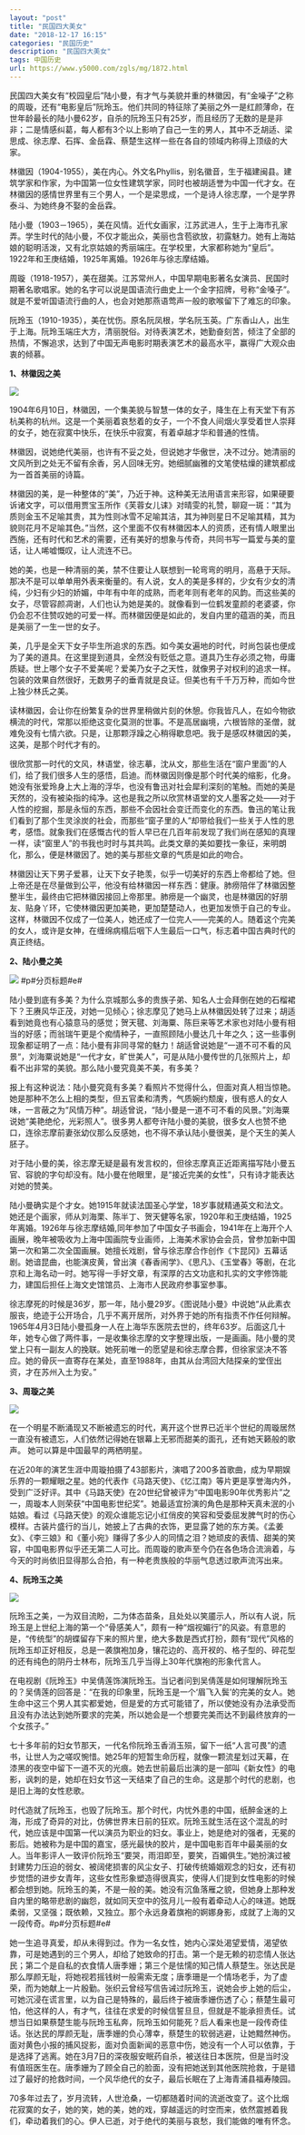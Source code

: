 ```yaml
---
layout: "post"
title: "民国四大美女"
date: "2018-12-17 16:15"
categories: "民国历史"
description: "民国四大美女"
tags: 中国历史
url: https://www.y5000.com/zgls/mg/1872.html
---
```






民国四大美女有“校园皇后”陆小曼，有才气与美貌并重的林徽因，有“金噪子”之称的周璇，还有“电影皇后”阮玲玉。他们共同的特征除了美丽之外一是红颜薄命，在世年龄最长的陆小曼62岁，自杀的阮玲玉只有25岁，而且经历了无数的是是非非；二是情感纠葛，每人都有3个以上影响了自己一生的男人，其中不乏胡适、梁思成、徐志摩、石挥、金岳霖、蔡楚生这样一些在各自的领域内称得上顶级的大家。

林徽因（1904-1955），美在内心。外文名Phyllis，别名徽音，生于福建闽县。建筑学家和作家，为中国第一位女性建筑学家，同时也被胡适誉为中国一代才女。在林徽因的感情世界里有三个男人，一个是梁思成，一个是诗人徐志摩，一个是学界泰斗、为她终身不娶的金岳霖。

陆小曼（1903－1965），美在风情。近代女画家，江苏武进人，生于上海市孔家弄。学生时代的陆小曼，不仅才能出众，美丽也含苞欲放，初露魅力。她有上海姑娘的聪明活泼，又有北京姑娘的秀丽端庄。在学校里，大家都称她为“皇后”。1922年和王庚结婚，1925年离婚。1926年与徐志摩结婚。

周璇（1918-1957），美在甜美。江苏常州人，中国早期电影著名女演员、民国时期著名歌唱家。她的名字可以说是国语流行曲史上一个金字招牌，号称“金嗓子”。就是不爱听国语流行曲的人，也会对她那燕语莺声一般的歌喉留下了难忘的印象。

阮玲玉（1910-1935），美在忧伤。原名阮凤根，学名阮玉英。广东香山人，出生于上海。阮玲玉端庄大方，清丽脱俗。对待表演艺术，她勤奋刻苦，倾注了全部的热情，不懈追求，达到了中国无声电影时期表演艺术的最高水平，赢得广大观众由衷的倾慕。

**1、林徽因之美**

![](https://img.y5000.com/uploads/allimg/131124/2-131124025TK29.jpg)

1904年6月10日，林徽因，一个集美貌与智慧一体的女子，降生在上有天堂下有苏杭美称的杭州。这是一个美丽着哀愁着的女子，一个不食人间烟火享受着世人崇拜的女子，她在寂寞中快乐，在快乐中寂寞，有着卓越才华和普通的性情。

林徽因，说她绝代美丽，也许有不妥之处，但说她才华傲世，决不过分。她清丽的文风所到之处无不留有余香，另人回味无穷。她细腻幽雅的文笔使枯燥的建筑都成为一首首美丽的诗篇。

林徽因的美，是一种整体的“美”，乃近于神。这种美无法用语言来形容，如果硬要诉诸文字，可以借用贾宝玉所作《芙蓉女儿诔》对晴雯的礼赞，聊窥一斑：“其为质则金玉不足喻其贵，其为性则冰雪不足喻其洁，其为神则星日不足喻其精，其为貌则花月不足喻其色。”当然，这个里面不仅有林徽因本人的资质，还有情人眼里出西施，还有时代和艺术的需要，还有美好的想象与传奇，共同书写一篇爱与美的童话，让人唏嘘慨叹，让人流连不已。

她的美，也是一种清丽的美，禁不住要让人联想到一轮弯弯的明月，高悬于天际。那决不是可以单单用外表来衡量的。有人说，女人的美是多样的，少女有少女的清纯，少妇有少妇的娇媚，中年有中年的成熟，而老年则有老年的风韵。而这些美的女子，尽管容颜凋谢，人们也认为她是美的。就像看到一位鹤发童颜的老婆婆，你仍会忍不住赞叹她的可爱一样。而林徽因便是如此的，发自内里的蕴涵的美，而且是美丽了一生一世的女子。

美，几乎是全天下女子毕生所追求的东西。如今美女遍地的时代，时尚包装也便成为了美的道具。在这里提到道具，全然没有贬低之意。道具乃生存必须之物，毋庸质疑。世上哪个女子不爱美呢？爱美乃女子之天性，就像男子对权利的追求一样。包装的效果自然很好，无数男子的垂青就是良证。但美也有千千万万种，而如今世上独少林氏之美。

读林徽因，会让你在纷繁复杂的世界里稍做片刻的休憩。你我皆凡人，在如今物欲横流的时代，常那以拒绝这变化莫测的世事。不是高居幽境，六根皆除的圣僧，就难免没有七情六欲。只是，让那颗浮躁之心稍得歇息吧。我于是感叹林徽因的美，这美，是那个时代才有的。

很欣赏那一时代的文风，林语堂，徐志摹，沈从文，那些生活在“窗户里面”的人们，给了我们很多人生的感悟，启迪。而林徽因则像是那个时代美的缩影，化身。她没有张爱玲身上大上海的浮华，也没有鲁迅对社会犀利深刻的笔触。而她的美是天然的，没有被染指的纯净。这也是我之所以欣赏林语堂的文人墨客之处——对于人性的挖掘，那是永恒的东西，那些不会因社会变迁而变化的东西。鲁迅的笔让我们看到了那个生灵涂炭的社会，而那些“窗子里的人”却带给我们一些关于人性的思考，感悟。就象我们在感慨古代的哲人早已在几百年前发现了我们尚在感知的真理一样，读“窗里人”的书我也时时与其共鸣。此类文章的美如要找一象征，来明朗化，那么，便是林徽因了。她的美与那些文章的气质是如此的吻合。

林徽因让天下男子爱慕，让天下女子艳羡，似乎一切美好的东西上帝都给了她。但上帝还是在尽量做到公平，他没有给林徽因一样东西：健康。肺痨陪伴了林徽因整整半生，最终由它把林徽因接回上帝那里。肺痨是一个幽灵，也是林徽因的好朋友、贴身丫环，它使林徽因更加美艳，更加楚楚动人，也更加发愤于自己的专业。这样，林徽因不仅成了一位美人，她还成了一位完人——完美的人。随着这个完美的女人，或许是女神，在缠绵病榻后咽下人生最后一口气，标志着中国古典时代的真正终结。

**2、陆小曼之美**

![](https://img.y5000.com/uploads/allimg/131124/2-13112402594c56.jpg)
#p#分页标题#e#

陆小曼到底有多美？为什么京城那么多的贵族子弟、知名人士会拜倒在她的石榴裙下？王赓风华正茂，对她一见倾心；徐志摩见了她马上从林徽因处转了过来；胡适看到她竟也有心猿意马的感觉；贺天毽、刘海粟、陈巨来等艺术家也对陆小曼有相当的好感；而翁瑞午更是个痴情种子，一直照顾陆小曼达几十年之久；这一些事例现象都证明了一点：陆小曼有非同寻常的魅力！胡适曾说她是“一道不可不看的风景“，刘海粟说她是“一代才女，旷世美人”，可是从陆小曼传世的几张照片上，却看不出非常的美貌。那么陆小曼究竟美不美，有多美？

报上有这种说法：陆小曼究竟有多美？看照片不觉得什么，但面对真人相当惊艳。她是那种不怎么上相的类型，但五官柔和清秀，气质婉约颓废，很有惑人的女人味，一言蔽之为“风情万种”。胡适曾说，“陆小曼是一道不可不看的风景。”刘海粟说她“美艳绝伦，光彩照人”。很多男人都夸许陆小曼的美貌，很多女人也赞不绝口，连徐志摩前妻张幼仪那么反感她，也不得不承认陆小曼很美，是个天生的美人胚子。

对于陆小曼的美，徐志摩无疑是最有发言权的，但徐志摩真正近距离描写陆小曼五官、容貌的字句却没有。陆小曼在他眼里，是“接近完美的女性”，只有诗才能表达对她的赞美。

陆小曼确实是个才女。她1915年就读法国圣心学堂，18岁事就精通英文和法文。她还是个画家，师从刘海栗、陈半丁、贺天健等名家，1920年和王庚结婚，1925年离婚。1926年与徐志摩结婚,同年参加了中国女子书画会，1941年在上海开个人画展，晚年被吸收为上海中国画院专业画师，上海美术家协会会员，曾参加新中国第一次和第二次全国画展。她擅长戏剧，曾与徐志摩合作创作《卞昆冈》五幕话剧。她谙昆曲，也能演皮黄，曾出演《春香闹学》、《思凡》、《玉堂春》等剧，在北京和上海名动一时。她写得一手好文章，有深厚的古文功底和扎实的文字修饰能力，建国后担任上海文史馆馆员、上海市人民政府参事室参事。

徐志摩死的时候是36岁，那一年，陆小曼29岁。《图说陆小曼》中说她“从此素衣服丧，绝迹于公开场合，几乎不离开居所，对外界于她的所有指责不作任何辩解。1965年4月3日陆小曼孤身一人在上海华东医院去世的，终年63岁。后面这几十年，她专心做了两件事，一是收集徐志摩的文字整理出版，一是画画。陆小曼的灵堂上只有一副友人的挽联。她死前唯一的愿望是和徐志摩合葬，但徐家坚决不答应。她的骨灰一直寄存在某处，直至1988年，由其从台湾回大陆探亲的堂侄出资，才在苏州入土为安。”

**3、周璇之美**

![](https://img.y5000.com/uploads/allimg/131124/2-131124030054448.jpg)

在一个明星不断涌现又不断被遗忘的时代，离开这个世界已近半个世纪的周璇居然一直没有被遗忘，人们依然记得她在银幕上无邪而甜美的面孔，还有她天籁般的歌声。
她可以算是中国最早的两栖明星。

在近20年的演艺生涯中周璇拍摄了43部影片，演唱了200多首歌曲，成为早期娱乐界的一颗耀眼之星。她的代表作《马路天使》、《忆江南》等片更是享誉海内外，受到广泛好评。其中《马路天使》在20世纪曾被评为“中国电影90年优秀影片”之一，周璇本人则荣获“中国电影世纪奖”。她最适宜扮演的角色是那种天真未泯的小姑娘。看过《马路天使》的观众谁能忘记小红俏皮的笑容和受委屈发脾气时的伤心模样。古装片盛行的当儿，她披上了古典的衣饰，更显露了她的东方美。《孟姜女》、《李三娘》和《董小宛》赚得了多少人的同情之泪？她顽皮的表情、甜美的笑容，中国电影界似乎还无第二人可比。而周璇的歌声至今仍在各色场合流淌着，与今天的时尚依旧显得那么合拍，有一种老贵族般的华丽气息透过歌声流泻出来。

**4、阮玲玉之美**

![](https://img.y5000.com/uploads/allimg/131124/2-1311240302193Y.jpg)

阮玲玉之美，一为双目流盼，二为体态苗条，且处处以笑靥示人，所以有人说，阮玲玉是上世纪上海的第一个“骨感美人”，颇有一种“烟视媚行”的风姿。有意思的是，“传统型”的胡蝶留存下来的照片里，绝大多数是西式打扮，颇有“现代”风格的阮玲玉却正好相反，总是一袭旗袍加身，镶花边的、高开衩的、格子型的、碎花型的还有纯色的阴丹士林布，阮玲玉几乎当得上30年代旗袍的形象代言人。

在电视剧《阮玲玉》中吴倩莲饰演阮玲玉。当记者问到吴倩莲是如何理解阮玲玉的？吴倩莲的回答是：“在我的印象里，阮玲玉是一个‘眉飞入鬓’的完美的女人。她生命中这三个男人其实都爱她，但是爱的方式可能错了，所以使她没有办法承受而且没有办法达到她所要求的完美，所以她会是一个想要完美而达不到最终放弃的一个女孩子。”

七十多年前的妇女节那天，一代名伶阮玲玉香消玉殒，留下一纸“人言可畏”的遗书，让世人为之嗟叹惋惜。她25年的短暂生命历程，就像一颗流星划过天幕，在漆黑的夜空中留下一道不灭的光痕。她去世前最后出演的是一部叫《新女性》的电影，讽刺的是，她却在妇女节这一天结束了自己的生命。这是那个时代的悲剧，也是旧上海的女性悲歌。

时代造就了阮玲玉，也毁了阮玲玉。那个时代，内忧外患的中国，纸醉金迷的上海，形成了奇异的对比，仿佛世界末日前的狂欢。阮玲玉就生活在这个混乱的时代，她应该是中国第一代以演员为职业的妇女。事业上，她是绝对的强者，无冕的影后。她被称为是中国的嘉宝，感光最快的胶片，是中国电影百年中最美丽的女人。当年影评人一致评价阮玲玉“要哭，雨泪即至，要笑，百媚俱生。”她扮演过被封建势力压迫的弱女、被阔佬损害的风尘女子、打破传统婚姻观念的妇女，还有初步觉悟的进步女青年，这些女性形象塑造得很真实，使得人们提到女性电影的时候都会想到她。阮玲玉的美，不是一般的美。她没有沉鱼落雁之貌，但她身上那种发自内里的略带悲剧的幽怨，就如同天空中的弦月儿一般有着牵动人心的味道。她既柔弱，又坚强；既依赖，又独立。那个永远身着旗袍的婀娜身影，成就了上海的又一段传奇。#p#分页标题#e#

她一生追寻真爱，却从未得到过。作为一名女性，她内心深处渴望爱情，渴望依靠，可是她遇到的三个男人，却给了她致命的打击。第一个是无赖的初恋情人张达民；第二个是自私的衣食情人唐季姗；第三个是怯懦的知己情人蔡楚生。张达民是那么厚颜无耻，将她视若摇钱树一般需索无度；唐季珊是一个情场老手，为了虚荣，而为她献上一片殷勤。张织云曾经写信告诫过阮玲玉，说她会步上她的后尘，可她沉浸在谎言里，以为自己是特殊的，最后终于被唐季姗伤透了心；蔡楚生最可怕，他这样的人，有才气，往往在求爱的时候信誓旦旦，但就是不能承担责任。试想当日如果蔡楚生能与阮玲玉私奔，阮玲玉如何能死？后人看来也是一段传奇佳话。张达民的厚颜无耻，唐季姗的负心薄幸，蔡楚生的软弱逃避，让她黯然神伤。面对黄色小报的捕风捉影，面对负面新闻的恶意中伤，她没有一个人可以依靠，于是选择了逃离。她在3月7日的深夜服安眠药自杀，被送往日本医院，但是当时没有值班医生在。唐季姗为了顾全自己的脸面，没有把她送到其他医院抢救，于是错过了最好的抢救时间，一个风华绝代的女子，最后长眠在了上海青浦县福寿陵园。

70多年过去了，岁月流转，人世沧桑，一切都随着时间的流逝改变了。这个比烟花寂寞的女子，她的笑，她的美，她的戏，穿越遥远的时空而来，依然震撼着我们，牵动着我们的心。伊人已逝，对于绝代的美丽与哀愁，我们能做的唯有怀念。
